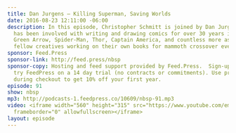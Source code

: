 ```yaml
---
title: Dan Jurgens — Killing Superman, Saving Worlds
date: 2016-08-23 12:11:00 -06:00
description: In this episode, Christopher Schmitt is joined by Dan Jurgens. Jurgens
  has been involved with writing and drawing comics for over 30 years including Superman,
  Green Arrow, Spider-Man, Thor, Captain America, and countless more as well as managing
  fellow creatives working on their own books for mammoth crossover events.
sponsor: Feed.Press
sponsor-link: http://feed.press/nbsp
sponsor-copy: Hosting and feed support provided by Feed.Press.  Sign-up today and
  try FeedPress on a 14 day trial (no contracts or commitments). Use promo code *nbsp*
  during checkout to get 10% off your first year.
episode: 91
show: nbsp
mp3: http://podcasts-1.feedpress.co/10609/nbsp-91.mp3
video: <iframe width="560" height="315" src="https://www.youtube.com/embed/RygzkwRd2Xc"
  frameborder="0" allowfullscreen></iframe>
layout: episode
---
```


